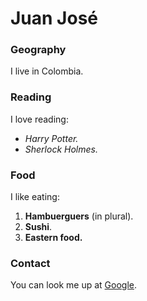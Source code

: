 # Juan José

### Geography
I live in Colombia.

### Reading
I love reading:
- *Harry Potter.*
- *Sherlock Holmes.*

### Food
I like eating:
1. **Hambuerguers** (in plural).
2. **Sushi**.
3. **Eastern food.**

### Contact
You can look me up at [Google](https://www.google.com).
